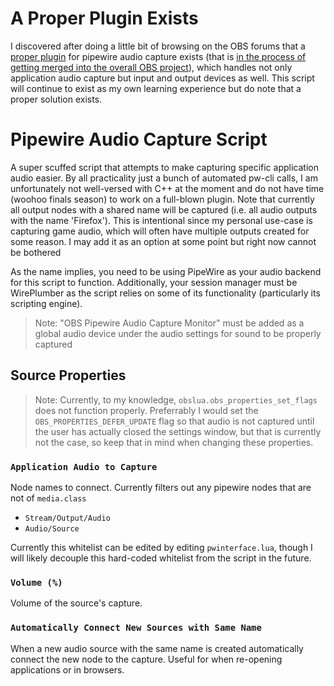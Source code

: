 # A Proper Plugin Exists
I discovered after doing a little bit of browsing on the OBS forums that a [proper plugin](https://github.com/dimtpap/obs-pipewire-audio-capture) for pipewire audio capture exists (that is [in the process of getting merged into the overall OBS project](https://github.com/obsproject/obs-studio/pull/6207)), which handles not only application audio capture but input and output devices as well. This script will continue to exist as my own learning experience but do note that a proper solution exists.

# Pipewire Audio Capture Script

A super scuffed script that attempts to make capturing specific application audio easier. By all practicality just a bunch of automated pw-cli calls, I am unfortunately not well-versed with C++ at the moment and do not have time (woohoo finals season) to work on a full-blown plugin. Note that currently all output nodes with a shared name will be captured (i.e. all audio outputs with the name 'Firefox'). This is intentional since my personal use-case is capturing game audio, which will often have multiple outputs created for some reason. I may add it as an option at some point but right now cannot be bothered

As the name implies, you need to be using PipeWire as your audio backend for this script to function. Additionally, your session manager must be WirePlumber as the script relies on some of its functionality (particularly its scripting engine).

> Note: "OBS Pipewire Audio Capture Monitor" must be added as a global audio device under the audio settings for sound to be properly captured

## Source Properties
> Note: Currently, to my knowledge, `obslua.obs_properties_set_flags` does not function properly. Preferrably I would set the `OBS_PROPERTIES_DEFER_UPDATE` flag so that audio is not captured until the user has actually closed the settings window, but that is currently not the case, so keep that in mind when changing these properties.
### `Application Audio to Capture`
Node names to connect. Currently filters out any pipewire nodes that are not of `media.class`
 
 - `Stream/Output/Audio`
 - `Audio/Source`

 Currently this whitelist can be edited by editing `pwinterface.lua`, though I will likely decouple this hard-coded whitelist from the script in the future.

### `Volume (%)`
Volume of the source's capture.

### `Automatically Connect New Sources with Same Name`
When a new audio source with the same name is created automatically connect the new node to the capture. Useful for when re-opening applications or in browsers.